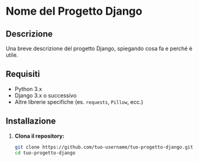 # Nome del Progetto Django

## Descrizione

Una breve descrizione del progetto Django, spiegando cosa fa e perché è utile.

## Requisiti

- Python 3.x
- Django 3.x o successivo
- Altre librerie specifiche (es. `requests`, `Pillow`, ecc.)

## Installazione

1. **Clona il repository:**

   ```bash
   git clone https://github.com/tuo-username/tuo-progetto-django.git
   cd tuo-progetto-django


